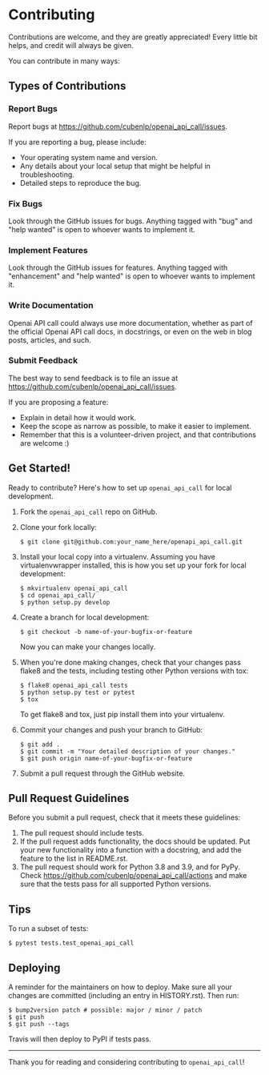 # Contributing

Contributions are welcome, and they are greatly appreciated! Every little bit helps, and credit will always be given.

You can contribute in many ways:

## Types of Contributions

### Report Bugs

Report bugs at https://github.com/cubenlp/openai_api_call/issues.

If you are reporting a bug, please include:

- Your operating system name and version.
- Any details about your local setup that might be helpful in troubleshooting.
- Detailed steps to reproduce the bug.

### Fix Bugs

Look through the GitHub issues for bugs. Anything tagged with "bug" and "help wanted" is open to whoever wants to implement it.

### Implement Features

Look through the GitHub issues for features. Anything tagged with "enhancement" and "help wanted" is open to whoever wants to implement it.

### Write Documentation

Openai API call could always use more documentation, whether as part of the
official Openai API call docs, in docstrings, or even on the web in blog posts,
articles, and such.

### Submit Feedback

The best way to send feedback is to file an issue at https://github.com/cubenlp/openai_api_call/issues.

If you are proposing a feature:

- Explain in detail how it would work.
- Keep the scope as narrow as possible, to make it easier to implement.
- Remember that this is a volunteer-driven project, and that contributions are welcome :)

## Get Started!

Ready to contribute? Here's how to set up `openai_api_call` for local development.

1. Fork the `openai_api_call` repo on GitHub.
2. Clone your fork locally:

   ```shell
   $ git clone git@github.com:your_name_here/openapi_api_call.git
   ```

3. Install your local copy into a virtualenv. Assuming you have virtualenvwrapper installed, this is how you set up your fork for local development:

   ```shell
   $ mkvirtualenv openai_api_call
   $ cd openai_api_call/
   $ python setup.py develop
   ```

4. Create a branch for local development:

   ```shell
   $ git checkout -b name-of-your-bugfix-or-feature
   ```

   Now you can make your changes locally.

5. When you're done making changes, check that your changes pass flake8 and the tests, including testing other Python versions with tox:

   ```shell
   $ flake8 openai_api_call tests 
   $ python setup.py test or pytest
   $ tox
   ```

   To get flake8 and tox, just pip install them into your virtualenv.

6. Commit your changes and push your branch to GitHub:

   ```shell
   $ git add .
   $ git commit -m "Your detailed description of your changes."
   $ git push origin name-of-your-bugfix-or-feature
   ```

7. Submit a pull request through the GitHub website.

## Pull Request Guidelines

Before you submit a pull request, check that it meets these guidelines:

1. The pull request should include tests.
2. If the pull request adds functionality, the docs should be updated. Put your new functionality into a function with a docstring, and add the feature to the list in README.rst.
3. The pull request should work for Python 3.8 and 3.9, and for PyPy. Check https://github.com/cubenlp/openai_api_call/actions and make sure that the tests pass for all supported Python versions.

## Tips

To run a subset of tests:

```shell
$ pytest tests.test_openai_api_call
```

## Deploying

A reminder for the maintainers on how to deploy. Make sure all your changes are committed (including an entry in HISTORY.rst). Then run:

```shell
$ bump2version patch # possible: major / minor / patch
$ git push
$ git push --tags
```

Travis will then deploy to PyPI if tests pass.

---

Thank you for reading and considering contributing to `openai_api_call`!